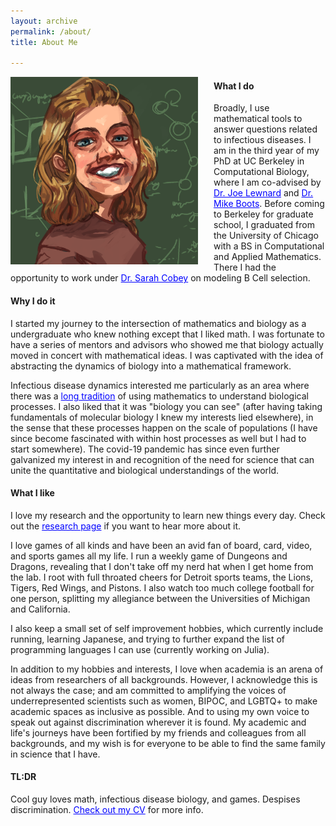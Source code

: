 ```yaml
---
layout: archive
permalink: /about/
title: About Me

---
```


<img src="/images/graham.png" alt="A picture" style="float:left;padding-right:25px;width:300px;height:300px;">

#### What I do
Broadly, I use mathematical tools to answer questions related to infectious diseases. I am in the third year of my PhD at UC Berkeley in Computational Biology, where I am co-advised by <a href="https://publichealth.berkeley.edu/people/joseph-lewnard/" target="_blank" style="color:blue;">Dr. Joe Lewnard</a> and <a href="https://bootslab.org/" target="_blank" style="color:blue;">Dr. Mike Boots</a>. Before coming to Berkeley for graduate school, I graduated from the University of Chicago with a BS in Computational and Applied Mathematics. There I had the opportunity to work under <a href="https://cobeylab.uchicago.edu/" target="_blank" style="color:blue;">Dr. Sarah Cobey</a> on modeling B Cell selection.

#### Why I do it
I started my journey to the intersection of mathematics and biology as a undergraduate who knew nothing except that I liked math. I was fortunate to have a series of mentors and advisors who showed me that biology actually moved in concert with mathematical ideas. I was captivated with the idea of abstracting the dynamics of biology into a mathematical framework.

Infectious disease dynamics interested me particularly as an area where there was a <a href="https://doi.org/10.1098/rspa.1927.0118"  target="_blank" style="color:blue;">long tradition</a> of using mathematics to understand biological processes. I also liked that it was "biology you can see" (after having taking fundamentals of molecular biology I knew my interests lied elsewhere), in the sense that these processes happen on the scale of populations (I have since become fascinated with within host processes as well but I had to start somewhere). The covid-19 pandemic has since even further galvanized my interest in and recognition of the need for science that can unite the quantitative and biological understandings of the world.

#### What I like
I love my research and the opportunity to learn new things every day. Check out the <a href="../research/" style="color:blue;">research page</a> if you want to hear more about it.

I love games of all kinds and have been an avid fan of board, card, video, and sports games all my life. I run a weekly game of Dungeons and Dragons, revealing that I don't take off my nerd hat when I get home from the lab. I root with full throated cheers for Detroit sports teams, the Lions, Tigers, Red Wings, and Pistons. I also watch too much college football for one person, splitting my allegiance between the Universities of Michigan and California.

I also keep a small set of self improvement hobbies, which currently include running, learning Japanese, and trying to further expand the list of programming languages I can use (currently working on Julia).

In addition to my hobbies and interests, I love when academia is an arena of ideas from researchers of all backgrounds. However, I acknowledge this is not always the case; and am committed to amplifying the voices of underrepresented scientists such as women, BIPOC, and LGBTQ+ to make academic spaces as inclusive as possible. And to using my own voice to speak out against discrimination wherever it is found. My academic and life's journeys have been fortified by my friends and colleagues from all backgrounds, and my wish is for everyone to be able to find the same family in science that I have.

#### TL:DR
Cool guy loves math, infectious disease biology, and games. Despises discrimination. <a href="../docs/GrahamNorthrupCV.pdf" target="_blank" style="color:blue;">Check out my CV</a> for more info.
